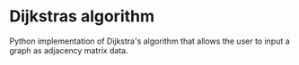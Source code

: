# Dijkstras algorithm
 Python implementation of Dijkstra's algorithm that allows the user to input a graph as adjacency matrix data.
